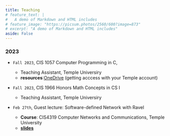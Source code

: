 ```yaml
---
title: Teaching
# feature_text: |
#   A demo of Markdown and HTML includes
# feature_image: "https://picsum.photos/2560/600?image=873"
# excerpt: "A demo of Markdown and HTML includes"
aside: False
---
```



### 2023
- `Fall 2023`, CIS 1057 Computer Programming in C, 
  - Teaching Assistant, Temple Universiry 
  - **resources**:[OneDrive](https://tuprd-my.sharepoint.com/:f:/g/personal/tuo96170_temple_edu/EgfEuWurj65AmG28SRWTOvoBEW9LwhSGYiV_ZjYnScoK1A?e=ONjpmr) (getting acccess with your Temple account)
  
- `Fall 2023`, CIS 1966 Honors Math Concepts in CS I
  - Teaching Assistant, Temple Universiry 

- `Feb 27th`, Guest lecture: Software-defined Network with Ravel
  - **Course**: CIS4319 Computer Networks and Communications, Temple University
  - [**slides**](/docs/guest_lecture/ravel-based-project.pdf)


